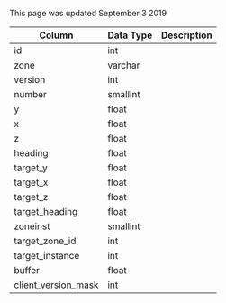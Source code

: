 This page was updated September 3 2019

| Column              | Data Type | Description |
| ------------------- | --------- | ----------- |
| id                  | int       |             |
| zone                | varchar   |             |
| version             | int       |             |
| number              | smallint  |             |
| y                   | float     |             |
| x                   | float     |             |
| z                   | float     |             |
| heading             | float     |             |
| target_y            | float     |             |
| target_x            | float     |             |
| target_z            | float     |             |
| target_heading      | float     |             |
| zoneinst            | smallint  |             |
| target_zone_id      | int       |             |
| target_instance     | int       |             |
| buffer              | float     |             |
| client_version_mask | int       |             |